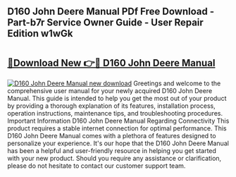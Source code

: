 ## D160 John Deere Manual PDf Free Download - Part-b7r Service Owner Guide - User Repair Edition w1wGk

# <h2><a href="http://bc95234.oget.top/?id=D160+John+Deere+Manual">🔗Download New 👉🔴 D160 John Deere Manual</a></h2>

[![D160 John Deere Manual new download](https://i.imgur.com/5g1atiW.png)](http://bc95234.oget.top/?id=D160+John+Deere+Manual)
Greetings and welcome to the comprehensive user manual for your newly acquired D160 John Deere Manual. This guide is intended to help you get the most out of your product by providing a thorough explanation of its features, installation process, operation instructions, maintenance tips, and troubleshooting procedures. Important Information D160 John Deere Manual Regarding Connectivity This product requires a stable internet connection for optimal performance. This D160 John Deere Manual comes with a plethora of features designed to personalize your experience. It's our hope that the D160 John Deere Manual has been a helpful and user-friendly resource in helping you get started with your new product. Should you require any assistance or clarification, please do not hesitate to contact our customer support team.
